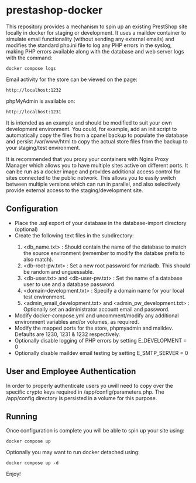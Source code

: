 # prestashop-docker
This repository provides a mechanism to spin up an existing PrestShop site locally in docker for staging or development. It uses a maildev container to simulate email functionality (without sending any external emails) and modifies the standard php.ini file to log any PHP errors in the syslog, making PHP errors available along with the database and web server logs with the command:

    docker compose logs

Email activity for the store can be viewed on the page:

    http://localhost:1232

phpMyAdmin is available on:

    http://localhost:1231

It is intended as an example and should be modified to suit your own development environment. You could, for example, add an init script to automatically copy the files from a cpanel backup to populate the database and persist /var/www/html to copy the actual store files from the backup to your staging/test environment. 

It is recommended that you proxy your containers with Nginx Proxy Manager which allows you to have multiple sites active on different ports. It can be run as a docker image and provides additional access control for sites connected to the public network. This allows you to easily switch between multiple versions which can run in parallel, and also selectively provide external access to the staging/development site.

## Configuration

* Place the .sql export of your database in the database-import directory (optional)
* Create the following text files in the <secrets> subdirectory:
    1. <db_name.txt> : Should contain the name of the database to match the source environment (remember to modify the databse prefix to also match).
    2. <db-root-pw.txt> : Set a new root password for mariadb. This should be random and unguessable.
    3. <db-user.txt> and <db-user-pw.txt> : Set the name of a database user to use and a database password.
    4. <domain-development.txt> : Specify a domain name for your local test environment.
    5. <admin_email_development.txt> and <admin_pw_development.txt> : Optionally set an administrator account email and password.
* Modify docker-compose.yml and uncomment/modify any additional environment variables and/or volumes, as required.
* Modify the mapped ports for the store, phpmyadmin and maildev. Defaults are 1230, 1231 & 1232 respectively.
* Optionally disable logging of PHP errors by setting E_DEVELOPMENT = 0
* Optionally disable maildev email testing by setting E_SMTP_SERVER = 0

## User and Employee Authentication

In order to properly authenticate users yo uwill need to copy over the specific crypto keys required in /app/config/parameters.php. The /app/config directory is persisted in a volume for this purpose.

## Running
Once configuration is complete you will be able to spin up your site using:

    docker compose up 

Optionally you may want to run docker detached using:

    docker compose up -d

Enjoy!